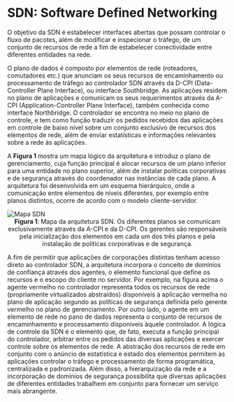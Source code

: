 # SDN: Software Defined Networking

O objetivo da SDN é estabelecer interfaces abertas que possam controlar o fluxo de
pacotes, além de modificar e inspecionar o tráfego, de um conjunto de recursos de
rede a fim de estabelecer conectividade entre diferentes entidades na rede.

O plano de dados é composto por elementos de rede (roteadores, comutadores etc.)
que anunciam os seus recursos de encaminhamento ou processamento de tráfego ao
controlador SDN através da D-CPI (Data-Controller Plane Interface), ou interface
Southbridge. As aplicações residem no plano de aplicações e comunicam os seus
requerimentos através da A-CPI (Application-Controller Plane Interface), também
conhecida como interface Northbridge. O controlador se encontra no meio no plano de
controle, e tem como função traduzir os pedidos recebidos das aplicações em controle
de baixo nível sobre um conjunto exclusivo de recursos dos elementos de rede, além
de enviar estatísticas e informações relevantes sobre a rede às aplicações.

A **Figura 1** mostra um mapa lógico da arquitetura e introduz o plano de gerenciamento,
cuja função principal é alocar recursos de um plano inferior para uma entidade no
plano superior, além de instalar políticas corporativas e de segurança através do
coordenador nas instâncias de cada plano. A arquitetura foi desenvolvida em um
esquema hierárquico, onde a comunicação entre elementos de níveis diferentes, por
exemplo entre planos distintos, ocorre de acordo com o modelo cliente-servidor.

<img class='center' src='assets/images/Mapa SDN.jpg' alt='Mapa SDN'>
<figcaption style='text-align:center;'><b>Figura 1</b>: Mapa da arquitetura SDN. Os diferentes planos se comunicam exclusivamente
através da A-CPI e da D-CPI. Os gerentes são responsáveis pela inicialização dos elementos
em cada um dos três planos e pela instalação de políticas corporativas e de segurança.</figcaption>

A fim de permitir que aplicações de corporações distintas tenham acesso direto ao
controlador SDN, a arquitetura incorpora o conceito de domínios de confiança através
dos agentes, o elemento funcional que define os recursos e o escopo do cliente no
servidor. Por exemplo, na figura acima o agente vermelho no controlador representa
todos os recursos de rede (propriamente virtualizados abstraídos) disponíveis à
aplicação vermelha no plano de aplicação segundo as políticas de segurança definida
pelo gerente vermelho no plano de gerenciamento. Por outro lado, o agente em um
elemento de rede no pano de dados representa o conjunto de recursos de
encaminhamento e processamento disponíveis àquele controlador.
A lógica de controle da SDN é o elemento que, de fato, executa a função principal do
controlador, arbitrar entre os pedidos das diversas aplicações e exercer controle sobre
os elementos de rede.
A abstração dos recursos de rede em conjunto com o anúncio de estatística e estado
dos elementos permitem às aplicações controlar o tráfego e processamento de forma
programática, centralizada e padronizada. Além disso, a hierarquização da rede e a
incorporação de domínios de segurança possibilita que diversas aplicações de
diferentes entidades trabalhem em conjunto para fornecer um serviço mais
abrangente.